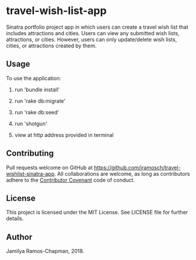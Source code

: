 # travel-wish-list-app
Sinatra portfolio project app in which users can create a travel wish list that includes attractions and cities. Users can view any submitted wish lists, attractions, or cities. However, users can only update/delete wish lists, cities, or attractions created by them.

## Usage

To use the application:

1. run 'bundle install'

2. run 'rake db:migrate'

3. run 'rake db:seed'

4. run 'shotgun'

5. view at http address provided in terminal

## Contributing

Pull requests welcome on GitHub at https://github.com/jramosch/travel-wishlist-sinatra-app. All collaborations are welcome, as long as contributors adhere to the [Contributor Covenant](https://www.contributor-covenant.org/) code of conduct.

## License

This project is licensed under the MIT License. See LICENSE file for further details.

## Author

Jamilya Ramos-Chapman, 2018.

